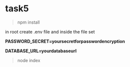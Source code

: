 # task5

>npm install

in root create .env file and inside the file set

<b>PASSWORD_SECRET=yoursecretforpasswordencryption</b>

<b>DATABASE_URL=yourdatabaseurl</b>

>node index
